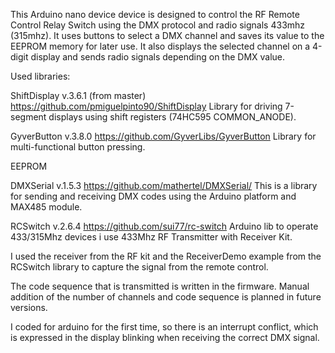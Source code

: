 This Arduino nano device device is designed to control the RF Remote Control Relay Switch using the DMX protocol and radio signals 433mhz (315mhz). It uses buttons to select a DMX channel and saves its value to the EEPROM memory for later use. It also displays the selected channel on a 4-digit display and sends radio signals depending on the DMX value.

Used libraries:

ShiftDisplay v.3.6.1 (from master) https://github.com/pmiguelpinto90/ShiftDisplay Library for driving 7-segment displays using shift registers (74HC595 COMMON_ANODE).

GyverButton v.3.8.0 https://github.com/GyverLibs/GyverButton Library for multi-functional button pressing.

EEPROM

DMXSerial v.1.5.3 https://github.com/mathertel/DMXSerial/ This is a library for sending and receiving DMX codes using the Arduino platform and MAX485 module.

RCSwitch v.2.6.4 https://github.com/sui77/rc-switch Arduino lib to operate 433/315Mhz devices i use 433Mhz RF Transmitter with Receiver Kit. 

I used the receiver from the RF kit and the ReceiverDemo example from the RCSwitch library to capture the signal from the remote control.

The code sequence that is transmitted is written in the firmware. Manual addition of the number of channels and code sequence is planned in future versions.

I coded for arduino for the first time, so there is an interrupt conflict, which is expressed in the display blinking when receiving the correct DMX signal.
